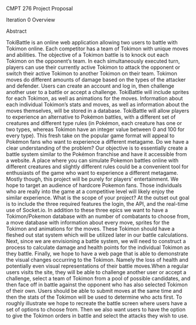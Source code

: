 CMPT 276 Project Proposal

Iteration 0 Overview

Abstract

TokiBattle is an online web application allowing two users to battle with Tokimon online. Each
competitor has a team of Tokimon with unique moves and abilities. The objective of a Tokimon battle
is to knock out each Tokimon on the opponent’s team. In each simultaneously executed turn, players
can use their currently active Tokimon to attack the opponent or switch their active Tokimon to another
Tokimon on their team. Tokimon moves do different amounts of damage based on the types of the
attacker and defender. Users can create an account and log in, then challenge another user to a battle or
accept a challenge. TokiBattle will include sprites for each Tokimon, as well as animations for the
moves. Information about each individual Tokimon’s stats and moves, as well as information about the
moves themselves, will be stored in a database. TokiBattle will allow players to experience an
alternative to Pokémon battles, with a different set of creatures and different type rules (in Pokémon,
each creature has one or two types, whereas Tokimon have an integer value between 0 and 100 for
every type). This fresh take on the popular game format will appeal to Pokémon fans who want to
experience a different metagame.
Do we have a clear understanding of the problem?
Our objective is to essentially create a battle system similar to the Pokémon franchise and have it
accessible from a website. A place where you can simulate Pokemon battles online with different
creatures and slightly different rules could be a convenient tool for enthusiasts of the game who want to
experience a different metagame. Mostly though, this project will be purely for players’ entertainment.
We hope to target an audience of hardcore Pokemon fans. Those individuals who are really into the
game at a competitive level will likely enjoy the similar experience.
What is the scope of your project?
At the outset out goal is to include the three required features the login, the API, and the real-time use
of Socket.io. In addition to these three epics we want to have a Tokimon/Pokemon database with an
number of combatants to choose from, a move database with information about every move, sprites for
the Tokimon and animations for the moves. These Tokimon should have a fleshed out stat system
which will be utilized later in our battle calculations. Next, since we are envisioning a battle system, we
will need to construct a process to calculate damage and health points for the individual Tokimon as
they battle. Finally, we hope to have a web page that is able to demonstrate the visual changes
occurring to the Tokimon. Namely the loss of health and potentially even visual representations of their
battle moves.When a regular users visits the site, they will be able to challenge another user or accept a challenge,
select a team of Tokimon from a pool of possible candidates, and then face off in battle against the
opponent who has also selected Tokimon of their own. Users should be able to submit moves at the
same time and then the stats of the Tokimon will be used to determine who acts first.
To roughly illustrate we hope to recreate the battle screen where users have a set of options to choose
from.
Then we also want users to have the option to give the Tokimon orders in battle and select the attacks
they wish to use.
